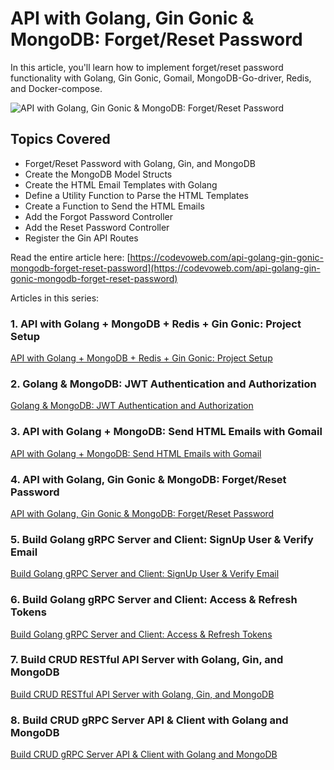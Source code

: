 #  API with Golang, Gin Gonic & MongoDB: Forget/Reset Password

In this article, you'll learn how to implement forget/reset password functionality with Golang, Gin Gonic, Gomail, MongoDB-Go-driver, Redis, and Docker-compose. 

![API with Golang, Gin Gonic & MongoDB: Forget/Reset Password](https://codevoweb.com/wp-content/uploads/2022/05/API-with-Golang-Gin-Gonic-MongoDB-Forget-Reset-Password.webp)

## Topics Covered

- Forget/Reset Password with Golang, Gin, and MongoDB
- Create the MongoDB Model Structs
- Create the HTML Email Templates with Golang
- Define a Utility Function to Parse the HTML Templates
- Create a Function to Send the HTML Emails
- Add the Forgot Password Controller
- Add the Reset Password Controller
- Register the Gin API Routes

Read the entire article here: [https://codevoweb.com/api-golang-gin-gonic-mongodb-forget-reset-password](https://codevoweb.com/api-golang-gin-gonic-mongodb-forget-reset-password)

Articles in this series:

### 1. API with Golang + MongoDB + Redis + Gin Gonic: Project Setup

[API with Golang + MongoDB + Redis + Gin Gonic: Project Setup](https://codevoweb.com/api-golang-mongodb-gin-gonic-project-setup)

### 2. Golang & MongoDB: JWT Authentication and Authorization

[Golang & MongoDB: JWT Authentication and Authorization](https://codevoweb.com/golang-mongodb-jwt-authentication-authorization)

### 3. API with Golang + MongoDB: Send HTML Emails with Gomail

[API with Golang + MongoDB: Send HTML Emails with Gomail](https://codevoweb.com/api-golang-mongodb-send-html-emails-gomail)

### 4. API with Golang, Gin Gonic & MongoDB: Forget/Reset Password

[API with Golang, Gin Gonic & MongoDB: Forget/Reset Password](https://codevoweb.com/api-golang-gin-gonic-mongodb-forget-reset-password)

### 5. Build Golang gRPC Server and Client: SignUp User & Verify Email

[Build Golang gRPC Server and Client: SignUp User & Verify Email](https://codevoweb.com/golang-grpc-server-and-client-signup-user-verify-email)

### 6. Build Golang gRPC Server and Client: Access & Refresh Tokens

[Build Golang gRPC Server and Client: Access & Refresh Tokens](https://codevoweb.com/golang-grpc-server-and-client-access-refresh-tokens)

### 7. Build CRUD RESTful API Server with Golang, Gin, and MongoDB

[Build CRUD RESTful API Server with Golang, Gin, and MongoDB](https://codevoweb.com/crud-restful-api-server-with-golang-and-mongodb)

### 8. Build CRUD gRPC Server API & Client with Golang and MongoDB

[Build CRUD gRPC Server API & Client with Golang and MongoDB](https://codevoweb.com/crud-grpc-server-api-client-with-golang-and-mongodb)
